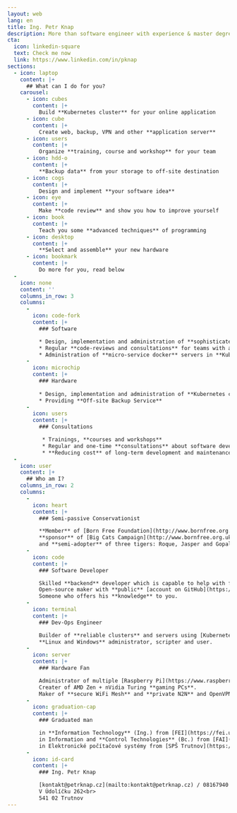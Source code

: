 ```yaml
---
layout: web
lang: en
title: Ing. Petr Knap
description: More than software engineer with experience & master degree
cta:
  icon: linkedin-square
  text: Check me now
  link: https://www.linkedin.com/in/pknap
sections:
  - icon: laptop
    content: |+
      ## What can I do for you?
    carousel:
      - icon: cubes
        content: |+
          Build **Kubernetes cluster** for your online application
      - icon: cube
        content: |+
          Create web, backup, VPN and other **application server**
      - icon: users
        content: |+
          Organize **training, course and workshop** for your team
      - icon: hdd-o
        content: |+
          **Backup data** from your storage to off-site destination
      - icon: cogs
        content: |+
          Design and implement **your software idea**
      - icon: eye
        content: |+
          Make **code review** and show you how to improve yourself
      - icon: book
        content: |+
          Teach you some **advanced techniques** of programming
      - icon: desktop
        content: |+
          **Select and assemble** your new hardware
      - icon: bookmark
        content: |+
          Do more for you, read below
  -
    icon: none
    content: ''
    columns_in_row: 3
    columns:
      -
        icon: code-fork
        content: |+
          ### Software

          * Design, implementation and administration of **sophisticated software** systems
          * Regular **code-reviews and consultations** for teams with a lack of senior members
          * Administration of **micro-service docker** servers in **Kubernetes clusters**
      -
        icon: microchip
        content: |+
          ### Hardware
          
          * Design, implementation and administration of **Kubernetes clusters** and x86/ARM **servers**/computers
          * Providing **Off-site Backup Service**
      -
        icon: users
        content: |+
          ### Consultations

           * Trainings, **courses and workshops**
           * Regular and one-time **consultations** about software development and hardware choosing
           * **Reducing cost** of long-term development and maintenance of software and hardware
  -
    icon: user
    content: |+
      ## Who am I?
    columns_in_row: 2
    columns:
      -
        icon: heart
        content: |+
          ### Semi-passive Conservationist

          **Member** of [Born Free Foundation](http://www.bornfree.org.uk/),
          **sponsor** of [Big Cats Campaign](http://www.bornfree.org.uk/campaigns/big-cats/)
          and **semi-adopter** of three tigers: Roque, Jasper and Gopal.
      -
        icon: code
        content: |+
          ### Software Developer

          Skilled **backend** developer which is capable to help with frontend.
          Open-source maker with **public** [account on GitHub](https://github.com/petrknap).
          Someone who offers his **knowledge** to you.
      -
        icon: terminal
        content: |+
          ### Dev-Ops Engineer

          Builder of **reliable clusters** and servers using [Kubernetes](https://kubernetes.io/), [Docker](https://www.docker.com/) and [Ansible](https://www.ansible.com/).
          **Linux and Windows** administrator, scripter and user.
      -
        icon: server
        content: |+
          ### Hardware Fan

          Administrator of multiple [Raspberry Pi](https://www.raspberrypi.org/) and virtual **servers**.
          Creater of AMD Zen + nVidia Turing **gaming PCs**.
          Maker of **secure WiFi Mesh** and **private N2N** and OpenVPN networks.
      -
        icon: graduation-cap
        content: |+
          ### Graduated man

          in **Information Technology** (Ing.) from [FEI](https://fei.upce.cz/) [UPce](https://www.upce.cz/)<br>
          in Information and **Control Technologies** (Bc.) from [FAI](https://fai.utb.cz/) [UTB](https://www.utb.cz/)<br>
          in Elektronické počítačové systémy from [SPŠ Trutnov](https://www.spstrutnov.cz/)<br>
      -
        icon: id-card
        content: |+
          ### Ing. Petr Knap

          [kontakt@petrknap.cz](mailto:kontakt@petrknap.cz) / 08167940 / tmer95b<br>
          V Údolíčku 262<br>
          541 02 Trutnov
---
```


